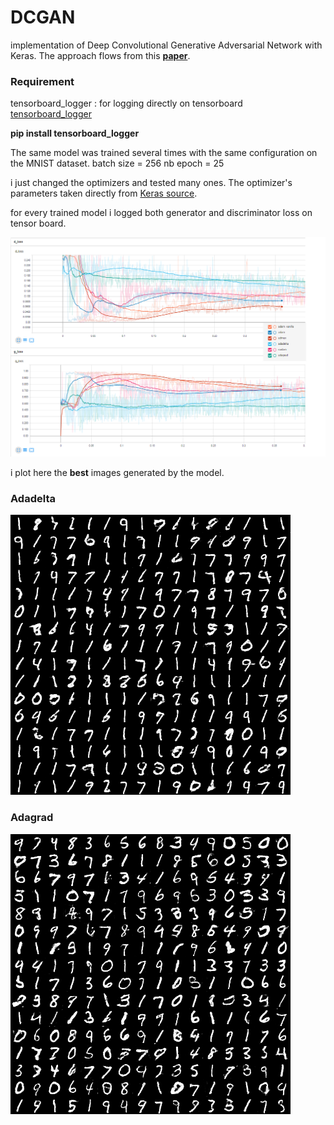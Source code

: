 # DCGAN
implementation of Deep Convolutional Generative Adversarial Network with Keras.
The approach flows from this [**paper**](https://arxiv.org/pdf/1511.06434.pdf).


### Requirement 

tensorboard_logger : for logging directly on tensorboard [tensorboard_logger](https://pypi.org/project/tensorboard_logger)

**pip install tensorboard_logger**


The same model was trained several times with the same configuration on the MNIST dataset.
batch size = 256
nb epoch = 25 

i just changed the optimizers and tested many ones.
The optimizer's parameters taken directly from [Keras source](https://keras.io/optimizers/).

for every trained model i logged both generator and discriminator loss on tensor board.

![tensorboard](images/tensorboard.png)


i plot here the **best** images generated by the model.

### Adadelta
![adadelta](./images/adadelta_generated_image.png)

### Adagrad
![adagrad](images/adagrad_generated_image.png)


